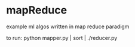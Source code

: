 # mapReduce
example ml algos written in map reduce paradigm

to run:
python mapper.py | sort | ./reducer.py
